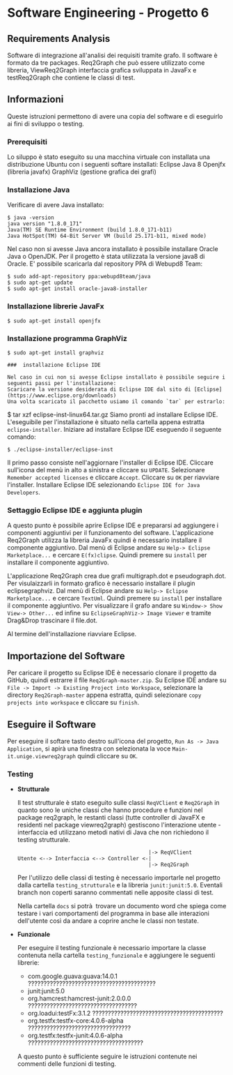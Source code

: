 # Software Engineering - Progetto 6
## Requirements Analysis

Software di integrazione all'analisi dei requisiti tramite grafo.
Il software è formato da tre packages. Req2Graph che può essere utilizzato come libreria, ViewReq2Graph interfaccia grafica sviluppata in JavaFx e testReq2Graph che contiene le classi di test.

## Informazioni
Queste istruzioni permettono di avere una copia del software e di eseguirlo ai fini di sviluppo o testing.

### Prerequisiti
Lo siluppo è stato eseguito su una macchina virtuale con installata una distribuzione Ubuntu con i seguenti softare installati:
Eclipse
Java 8
Openjfx (libreria javafx)
GraphViz (gestione grafica dei grafi)

### Installazione Java
Verificare di avere Java installato:
```
$ java -version
java version "1.8.0_171"
Java(TM) SE Runtime Environment (build 1.8.0_171-b11)
Java HotSpot(TM) 64-Bit Server VM (build 25.171-b11, mixed mode)
```
Nel caso non si avesse Java ancora installato è possibile installare Oracle Java o OpenJDK.
Per il progetto è stata utilizzata la versione java8 di Oracle. E' possibile scaricarla dal repository PPA di Webupd8 Team:
```
$ sudo add-apt-repository ppa:webupd8team/java
$ sudo apt-get update
$ sudo apt-get install oracle-java8-installer
```
### Installazione librerie JavaFx
```
$ sudo apt-get install openjfx
```
### Installazione programma GraphViz
```
$ sudo apt-get install graphviz
```

```
###  installazione Eclipse IDE

Nel caso in cui non si avesse Eclipse installato è possibile seguire i seguenti passi per l'installazione:
Scaricare la versione desiderata di Eclipse IDE dal sito di [Eclipse](https://www.eclipse.org/downloads)
Una volta scaricato il pacchetto usiamo il comando `tar` per estrarlo:
```
$ tar xzf eclipse-inst-linux64.tar.gz
Siamo pronti ad installare Eclipse IDE. L'eseguibile per l'installazione è situato nella cartella appena estratta `eclipse-installer`.
Iniziare ad installare Eclipse IDE eseguendo il seguente comando:
```
$ ./eclipse-installer/eclipse-inst
```
Il primo passo consiste nell'aggiornare l'installer di Eclipse IDE. 
Cliccare sull'icona del menù in alto a sinistra e cliccare su `UPDATE`.
Selezionare `Remember accepted licenses` e cliccare `Accept`.
Cliccare su `OK` per riavviare l'installer.
Installare Eclipse IDE selezionando `Eclipse IDE for Java Developers`.

### Settaggio Eclipse IDE e aggiunta plugin

A questo punto è possibile aprire Eclipse IDE e prepararsi ad aggiungere i componenti aggiuntivi per il funzionamento del software.
L'applicazione Req2Graph utilizza la libreria JavaFx quindi è necessario installare il componente aggiuntivo.
Dal menù di Eclipse andare su `Help-> Eclipse Marketplace...` e cercare `E(fx)clipse`. 
Quindi premere su `install` per installare il componente aggiuntivo.

L'applicazione Req2Graph crea due grafi multigraph.dot e pseudograph.dot. Per visulaizzarli in formato grafico è necessario installare il plugin eclipsegraphviz.
Dal menù di Eclipse andare su `Help-> Eclipse Marketplace...` e cercare `TextUml`. 
Quindi premere su `install` per installare il componente aggiuntivo.
Per visualizzare il grafo andare su `Window-> Show View-> Other...` ed infine su `EclipseGraphViz-> Image Viewer` e tramite Drag&Drop trascinare il file.dot.

Al termine dell'installazione riavviare Eclipse.

## Importazione del Software

Per caricare il progetto su Eclipse IDE è necessario clonare il progetto da GitHub, quindi estrarre il file `Req2Graph-master.zip`.
Su Eclipse IDE andare su `File -> Import -> Existing Project into Workspace`, selezionare la directory `Req2Graph-master` appena estratta, quindi selezionare `copy projects into workspace` e cliccare su `finish`.

## Eseguire il Software
Per eseguire il softare tasto destro sull'icona del progetto, `Run As -> Java Application`, si apirà una finestra con selezionata la voce `Main-it.unige.viewreq2graph` quindi cliccare su `OK`.


### Testing

 - **Strutturale**
 
   Il test strutturale è stato eseguito sulle classi `ReqVClient` e `Req2Graph` in quanto sono le uniche classi che hanno procedure e funzioni nel package req2graph, le restanti classi (tutte controller di JavaFX e residenti nel package viewreq2graph) gestiscono l'interazione utente - interfaccia ed utilizzano metodi nativi di Java che non richiedono il testing strutturale.
   
   ```
                                             |-> ReqVClient
   Utente <--> Interfaccia <--> Controller <-|
                                             |-> Req2Graph
   ```
   Per l'utilizzo delle classi di testing è necessario importarle nel progetto dalla cartella `testing_strutturale` e la libreria `junit:junit:5.0`.
   Eventali branch non coperti saranno commentati nelle apposite classi di test.
   
   Nella cartella `docs` si potrà  trovare un documento word che spiega come testare i vari comportamenti del programma in base alle interazioni dell'utente così da andare a coprire anche le classi non testate.

 - **Funzionale**
 
   Per eseguire il testing funzionale è necessario importare la classe contenuta nella cartella `testing_funzionale` e aggiungere le seguenti librerie:
   
   - com.google.guava:guava:14.0.1          ?????????????????????????????????????????
   - junit:junit:5.0
   - org.hamcrest:hamcrest-junit:2.0.0.0    ???????????????????????????????????
   - org.loadui:testFx:3.1.2                ??????????????????????????????????????????
   - org.testfx:testfx-core:4.0.6-alpha     ?????????????????????????????????
   - org.testfx:testfx-junit:4.0.6-alpha    ?????????????????????????????????????
  
   A questo punto è sufficiente seguire le istruzioni contenute nei commenti delle funzioni di testing.



